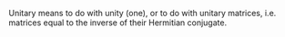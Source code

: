 Unitary means to do with unity (one), or to do with unitary matrices,
i.e. matrices equal to the inverse of their Hermitian conjugate.
